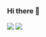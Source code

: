 ### Hi there 👋
<img align="center" src="https://github-readme-stats.vercel.app/api/?username=deepshikha-s&theme=dark" />
<img align="center" src="https://github-readme-stats.vercel.app/api/top-langs/?username=deepshikha-s&theme=dark" />
<!--
**deepshikha-s/deepshikha-s** is a ✨ _special_ ✨ repository because its `README.md` (this file) appears on your GitHub profile.

Here are some ideas to get you started:

- 🔭 I’m currently working on ...
- 🌱 I’m currently learning ...
- 👯 I’m looking to collaborate on ...
- 🤔 I’m looking for help with ...
- 💬 Ask me about ...
- 📫 How to reach me: ...
- 😄 Pronouns: ...
- ⚡ Fun fact: ...
-->
